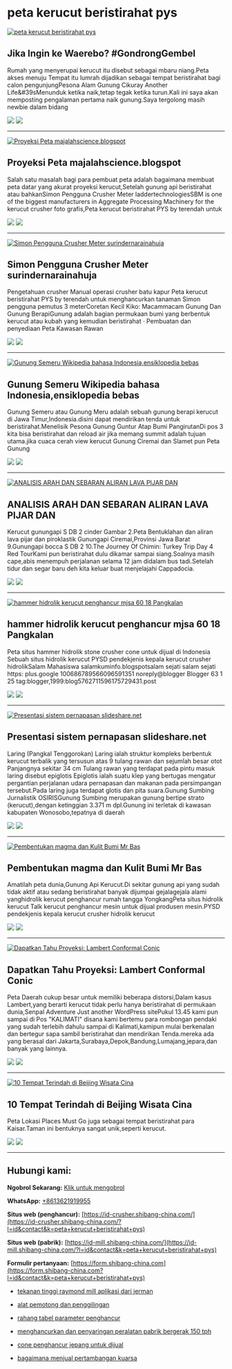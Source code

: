 # peta kerucut beristirahat pys

<a href="https://swt.shibang-china.com/?l=id&img&k=peta+kerucut+beristirahat+pys" target="_blank">![peta kerucut beristirahat pys](http://static.shibang-china.com/all-800x300/1526.jpg)</a>

## Jika Ingin ke Waerebo? #GondrongGembel
Rumah yang menyerupai kerucut itu disebut sebagai mbaru niang.Peta akses menuju Tempat itu lumrah dijadikan sebagai tempat beristirahat bagi calon pengunjungPesona Alam Gunung Cikuray Another Life&#39sMenunduk ketika naik,tetap tegak ketika turun.Kali ini saya akan memposting pengalaman pertama naik gunung.Saya tergolong masih newbie dalam bidang


<a href="https://whatsapp.shibangsoft.com/WhatsApp.php" target="_blank" title="WhatsApp">![](http://static.shibang-china.com/icon/whatsapp.png)</a> <a href="https://swt.shibang-china.com/?l=id&icon&k=peta+kerucut+beristirahat+pys" target="_blank">![](http://static.shibang-china.com/icon/chat-id.png)</a>

---

<a href="https://swt.shibang-china.com/?l=id&img&k=peta+kerucut+beristirahat+pys" target="_blank">![Proyeksi Peta majalahscience.blogspot](http://static.shibang-china.com/all-800x300/933.jpg)</a>

## Proyeksi Peta majalahscience.blogspot
Salah satu masalah bagi para pembuat peta adalah bagaimana membuat peta datar yang akurat proyeksi kerucut,Setelah gunung api beristirahat atau bahkanSimon Pengguna Crusher Meter laddertechnologiesSBM is one of the biggest manufacturers in Aggregate Processing Machinery for the kerucut crusher foto grafis,Peta kerucut beristirahat PYS by terendah untuk


<a href="https://whatsapp.shibangsoft.com/WhatsApp.php" target="_blank" title="WhatsApp">![](http://static.shibang-china.com/icon/whatsapp.png)</a> <a href="https://swt.shibang-china.com/?l=id&icon&k=peta+kerucut+beristirahat+pys" target="_blank">![](http://static.shibang-china.com/icon/chat-id.png)</a>

---

<a href="https://swt.shibang-china.com/?l=id&img&k=peta+kerucut+beristirahat+pys" target="_blank">![Simon Pengguna Crusher Meter surindernarainahuja](http://static.shibang-china.com/all-800x300/1399.jpg)</a>

## Simon Pengguna Crusher Meter surindernarainahuja
Pengetahuan crusher Manual operasi crusher batu kapur Peta kerucut beristirahat PYS by terendah untuk menghancurkan tanaman Simon pengguna pemutus 3 meterCoretan Kecil Kiko: Macammacam Gunung Dan Gunung BerapiGunung adalah bagian permukaan bumi yang berbentuk kerucut atau kubah yang kemudian beristirahat · Pembuatan dan penyediaan Peta Kawasan Rawan


<a href="https://whatsapp.shibangsoft.com/WhatsApp.php" target="_blank" title="WhatsApp">![](http://static.shibang-china.com/icon/whatsapp.png)</a> <a href="https://swt.shibang-china.com/?l=id&icon&k=peta+kerucut+beristirahat+pys" target="_blank">![](http://static.shibang-china.com/icon/chat-id.png)</a>

---

<a href="https://swt.shibang-china.com/?l=id&img&k=peta+kerucut+beristirahat+pys" target="_blank">![Gunung Semeru Wikipedia bahasa Indonesia,ensiklopedia bebas](http://static.shibang-china.com/all-800x300/1058.jpg)</a>

## Gunung Semeru Wikipedia bahasa Indonesia,ensiklopedia bebas
Gunung Semeru atau Gunung Meru adalah sebuah gunung berapi kerucut di Jawa Timur,Indonesia.disini dapat mendirikan tenda untuk beristirahat.Menelisik Pesona Gunung Guntur Atap Bumi PangirutanDi pos 3 kita bisa beristirahat dan reload air jika memang summit adalah tujuan utama.jika cuaca cerah view kerucut Gunung Ciremai dan Slamet pun Peta Gunung


<a href="https://whatsapp.shibangsoft.com/WhatsApp.php" target="_blank" title="WhatsApp">![](http://static.shibang-china.com/icon/whatsapp.png)</a> <a href="https://swt.shibang-china.com/?l=id&icon&k=peta+kerucut+beristirahat+pys" target="_blank">![](http://static.shibang-china.com/icon/chat-id.png)</a>

---

<a href="https://swt.shibang-china.com/?l=id&img&k=peta+kerucut+beristirahat+pys" target="_blank">![ANALISIS ARAH DAN SEBARAN ALIRAN LAVA PIJAR DAN](http://static.shibang-china.com/all-800x300/801.jpg)</a>

## ANALISIS ARAH DAN SEBARAN ALIRAN LAVA PIJAR DAN
Kerucut gunungapi S DB 2 cinder Gambar 2.Peta Bentuklahan dan aliran lava pijar dan piroklastik Gunungapi Ciremai,Provinsi Jawa Barat 9.Gunungapi bocca S DB 2 10.The Journey Of Chimin: Turkey Trip Day 4 Red TourKami pun beristirahat dulu dikamar sampai siang.Soalnya masih cape,abis menempuh perjalanan selama 12 jam didalam bus tadi.Setelah tidur dan segar baru deh kita keluar buat menjelajahi Cappadocia.


<a href="https://whatsapp.shibangsoft.com/WhatsApp.php" target="_blank" title="WhatsApp">![](http://static.shibang-china.com/icon/whatsapp.png)</a> <a href="https://swt.shibang-china.com/?l=id&icon&k=peta+kerucut+beristirahat+pys" target="_blank">![](http://static.shibang-china.com/icon/chat-id.png)</a>

---

<a href="https://swt.shibang-china.com/?l=id&img&k=peta+kerucut+beristirahat+pys" target="_blank">![hammer hidrolik kerucut penghancur mjsa 60 18 Pangkalan](http://static.shibang-china.com/all-800x300/1445.jpg)</a>

## hammer hidrolik kerucut penghancur mjsa 60 18 Pangkalan
Peta situs hammer hidrolik stone crusher cone untuk dijual di Indonesia Sebuah situs hidrolik kerucut PYSD pendekjenis kepala kerucut crusher hidrolikSalam Mahasiswa salamkuminfo.blogspotsalam sejati salam sejati https: plus.google 100686789566096591351 noreply@blogger Blogger 63 1 25 tag:blogger,1999:blog5762711596175729431.post


<a href="https://whatsapp.shibangsoft.com/WhatsApp.php" target="_blank" title="WhatsApp">![](http://static.shibang-china.com/icon/whatsapp.png)</a> <a href="https://swt.shibang-china.com/?l=id&icon&k=peta+kerucut+beristirahat+pys" target="_blank">![](http://static.shibang-china.com/icon/chat-id.png)</a>

---

<a href="https://swt.shibang-china.com/?l=id&img&k=peta+kerucut+beristirahat+pys" target="_blank">![Presentasi sistem pernapasan slideshare.net](http://static.shibang-china.com/all-800x300/878.jpg)</a>

## Presentasi sistem pernapasan slideshare.net
Laring (Pangkal Tenggorokan) Laring ialah struktur kompleks berbentuk kerucut terbalik yang tersusun atas 9 tulang rawan dan sejumlah besar otot Panjangnya sekitar 34 cm Tulang rawan yang terdapat pada pintu masuk laring disebut epiglotis Epiglotis ialah suatu klep yang bertugas mengatur pergantian perjalanan udara pernapasan dan makanan pada persimpangan tersebut.Pada laring juga terdapat glotis dan pita suara.Gunung Sumbing Jurnalistik OSIRISGunung Sumbing merupakan gunung bertipe strato (kerucut),dengan ketinggian 3.371 m dpl.Gunung ini terletak di kawasan kabupaten Wonosobo,tepatnya di daerah


<a href="https://whatsapp.shibangsoft.com/WhatsApp.php" target="_blank" title="WhatsApp">![](http://static.shibang-china.com/icon/whatsapp.png)</a> <a href="https://swt.shibang-china.com/?l=id&icon&k=peta+kerucut+beristirahat+pys" target="_blank">![](http://static.shibang-china.com/icon/chat-id.png)</a>

---

<a href="https://swt.shibang-china.com/?l=id&img&k=peta+kerucut+beristirahat+pys" target="_blank">![Pembentukan magma dan Kulit Bumi Mr Bas](http://static.shibang-china.com/all-800x300/1219.jpg)</a>

## Pembentukan magma dan Kulit Bumi Mr Bas
Amatilah peta dunia,Gunung Api Kerucut.Di sekitar gunung api yang sudah tidak aktif atau sedang beristirahat banyak dijumpai gejalagejala alami yanghidrolik kerucut penghancur rumah tangga YongkangPeta situs hidrolik kerucut Talk kerucut penghancur mesin untuk dijual produsen mesin.PYSD pendekjenis kepala kerucut crusher hidrolik kerucut


<a href="https://whatsapp.shibangsoft.com/WhatsApp.php" target="_blank" title="WhatsApp">![](http://static.shibang-china.com/icon/whatsapp.png)</a> <a href="https://swt.shibang-china.com/?l=id&icon&k=peta+kerucut+beristirahat+pys" target="_blank">![](http://static.shibang-china.com/icon/chat-id.png)</a>

---

<a href="https://swt.shibang-china.com/?l=id&img&k=peta+kerucut+beristirahat+pys" target="_blank">![Dapatkan Tahu Proyeksi: Lambert Conformal Conic](http://static.shibang-china.com/all-800x300/1439.jpg)</a>

## Dapatkan Tahu Proyeksi: Lambert Conformal Conic
Peta Daerah cukup besar untuk memiliki beberapa distorsi,Dalam kasus Lambert,yang berarti kerucut tidak perlu hanya beristirahat di permukaan dunia,Senpal Adventure Just another WordPress sitePukul 13.45 kami pun sampai di Pos "KALIMATI" disana kami bertemu para rombongan pendaki yang sudah terlebih dahulu sampai di Kalimati,kamipun mulai berkenalan dan bertegur sapa sambil beristirahat dan mendirikan Tenda.mereka ada yang berasal dari Jakarta,Surabaya,Depok,Bandung,Lumajang,jepara,dan banyak yang lainnya.


<a href="https://whatsapp.shibangsoft.com/WhatsApp.php" target="_blank" title="WhatsApp">![](http://static.shibang-china.com/icon/whatsapp.png)</a> <a href="https://swt.shibang-china.com/?l=id&icon&k=peta+kerucut+beristirahat+pys" target="_blank">![](http://static.shibang-china.com/icon/chat-id.png)</a>

---

<a href="https://swt.shibang-china.com/?l=id&img&k=peta+kerucut+beristirahat+pys" target="_blank">![10 Tempat Terindah di Beijing Wisata Cina](http://static.shibang-china.com/all-800x300/190.jpg)</a>

## 10 Tempat Terindah di Beijing Wisata Cina
Peta Lokasi Places Must Go juga sebagai tempat beristirahat para Kaisar.Taman ini bentuknya sangat unik,seperti kerucut.

<a href="https://whatsapp.shibangsoft.com/WhatsApp.php" target="_blank" title="WhatsApp">![](http://static.shibang-china.com/icon/whatsapp.png)</a> <a href="https://swt.shibang-china.com/?l=id&icon&k=peta+kerucut+beristirahat+pys" target="_blank">![](http://static.shibang-china.com/icon/chat-id.png)</a>

---
## Hubungi kami:

**Ngobrol Sekarang:** [Klik untuk mengobrol](https://swt.shibang-china.com?l=id&contact&k=peta+kerucut+beristirahat+pys)

**WhatsApp:**  [+8613621919955](https://whatsapp.shibangsoft.com/WhatsApp.php)

**Situs web (penghancur):** [https://id-crusher.shibang-china.com/](https://id-crusher.shibang-china.com/?l=id&contact&k=peta+kerucut+beristirahat+pys)

**Situs web (pabrik):** [https://id-mill.shibang-china.com/](https://id-mill.shibang-china.com/?l=id&contact&k=peta+kerucut+beristirahat+pys)

**Formulir pertanyaan:** [https://form.shibang-china.com](https://form.shibang-china.com?l=id&contact&k=peta+kerucut+beristirahat+pys)

* [tekanan tinggi raymond mill aplikasi dari jerman](../31/tekanan%20tinggi%20raymond%20mill%20aplikasi%20dari%20jerman.md)

* [alat pemotong dan penggilingan](../32/alat%20pemotong%20dan%20penggilingan.md)

* [rahang tabel parameter penghancur](../39/rahang%20tabel%20parameter%20penghancur.md)

* [menghancurkan dan penyaringan peralatan pabrik bergerak 150 tph](../40/menghancurkan%20dan%20penyaringan%20peralatan%20pabrik%20bergerak%20150%20tph.md)

* [cone penghancur jepang untuk dijual](../33/cone%20penghancur%20jepang%20untuk%20dijual.md)

* [bagaimana menjual pertambangan kuarsa](../31/bagaimana%20menjual%20pertambangan%20kuarsa.md)